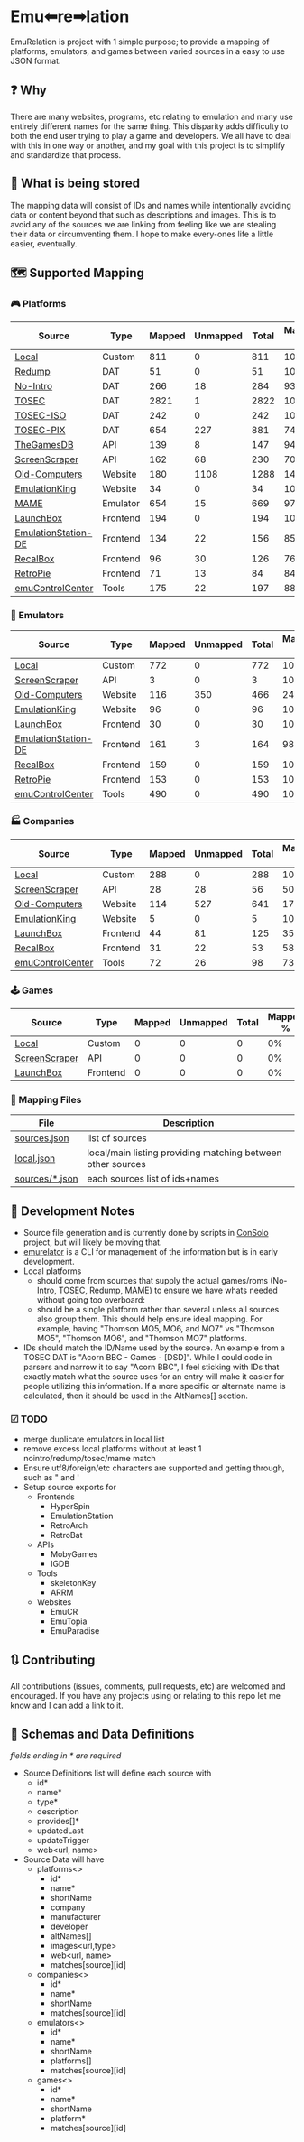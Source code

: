 # Emu⬅re➡lation

EmuRelation is project with 1 simple purpose; to provide a mapping of platforms, emulators, and games between varied sources in a easy to use JSON format.

## ❓ Why

There are many websites, programs, etc relating to emulation and many use entirely different names for the same thing.   This disparity adds difficulty to both the end user trying to play a game and developers.  We all have to deal with this in one way or another, and my goal with this project is to simplify and standardize that process.

## 🔀 What is being stored

The mapping data will consist of IDs and names while intentionally avoiding data or content beyond that such as descriptions and images.  This is to avoid any of the sources we are linking from feeling like we are stealing their data or circumventing them.  I hope to make every-ones life a little easier, eventually.

## 🗺 Supported Mapping

### 🎮 Platforms

| Source | Type | Mapped | Unmapped | Total | Mapped % |
|-|-|-|-|-|-|
| [Local](sources/local.json) | Custom | 811 | 0 | 811 | 100% |
| [Redump](sources/redump.json) | DAT | 51 | 0 | 51 | 100% |
| [No-Intro](sources/nointro.json) | DAT | 266 | 18 | 284 | 93.7% |
| [TOSEC](sources/tosec.json) | DAT | 2821 | 1 | 2822 | 100% |
| [TOSEC-ISO](sources/toseciso.json) | DAT | 242 | 0 | 242 | 100% |
| [TOSEC-PIX](sources/tosecpix.json) | DAT | 654 | 227 | 881 | 74.2% |
| [TheGamesDB](sources/tgdb.json) | API | 139 | 8 | 147 | 94.6% |
| [ScreenScraper](sources/screenscraper.json) | API | 162 | 68 | 230 | 70.4% |
| [Old-Computers](sources/oldcomputers.json) | Website | 180 | 1108 | 1288 | 14% |
| [EmulationKing](sources/emulationking.json) | Website | 34 | 0 | 34 | 100% |
| [MAME](sources/mame.json) | Emulator | 654 | 15 | 669 | 97.8% |
| [LaunchBox](sources/launchbox.json) | Frontend | 194 | 0 | 194 | 100% |
| [EmulationStation-DE](sources/emulationstation-de.json) | Frontend | 134 | 22 | 156 | 85.9% |
| [RecalBox](sources/recalbox.json) | Frontend | 96 | 30 | 126 | 76.2% |
| [RetroPie](sources/retropie.json) | Frontend | 71 | 13 | 84 | 84.5% |
| [emuControlCenter](sources/emucontrolcenter.json) | Tools | 175 | 22 | 197 | 88.8% |

### 💾 Emulators

| Source | Type | Mapped | Unmapped | Total | Mapped % |
|-|-|-|-|-|-|
| [Local](sources/local.json) | Custom | 772 | 0 | 772 | 100% |
| [ScreenScraper](sources/screenscraper.json) | API | 3 | 0 | 3 | 100% |
| [Old-Computers](sources/oldcomputers.json) | Website | 116 | 350 | 466 | 24.9% |
| [EmulationKing](sources/emulationking.json) | Website | 96 | 0 | 96 | 100% |
| [LaunchBox](sources/launchbox.json) | Frontend | 30 | 0 | 30 | 100% |
| [EmulationStation-DE](sources/emulationstation-de.json) | Frontend | 161 | 3 | 164 | 98.2% |
| [RecalBox](sources/recalbox.json) | Frontend | 159 | 0 | 159 | 100% |
| [RetroPie](sources/retropie.json) | Frontend | 153 | 0 | 153 | 100% |
| [emuControlCenter](sources/emucontrolcenter.json) | Tools | 490 | 0 | 490 | 100% |

### 🏭 Companies

| Source | Type | Mapped | Unmapped | Total | Mapped % |
|-|-|-|-|-|-|
| [Local](sources/local.json) | Custom | 288 | 0 | 288 | 100% |
| [ScreenScraper](sources/screenscraper.json) | API | 28 | 28 | 56 | 50% |
| [Old-Computers](sources/oldcomputers.json) | Website | 114 | 527 | 641 | 17.8% |
| [EmulationKing](sources/emulationking.json) | Website | 5 | 0 | 5 | 100% |
| [LaunchBox](sources/launchbox.json) | Frontend | 44 | 81 | 125 | 35.2% |
| [RecalBox](sources/recalbox.json) | Frontend | 31 | 22 | 53 | 58.5% |
| [emuControlCenter](sources/emucontrolcenter.json) | Tools | 72 | 26 | 98 | 73.5% |

### 🕹 Games

| Source | Type | Mapped | Unmapped | Total | Mapped % |
|-|-|-|-|-|-|
| [Local](sources/local.json) | Custom | 0 | 0 | 0 | 0% |
| [ScreenScraper](sources/screenscraper.json) | API | 0 | 0 | 0 | 0% |
| [LaunchBox](sources/launchbox.json) | Frontend | 0 | 0 | 0 | 0% |

### 📂 Mapping Files

| File | Description |
|-|-|
| [sources.json](sources.json) | list of sources |
| [local.json](local.json) | local/main listing providing matching between other sources |
| [sources/*.json](sources/) | each sources list of ids+names |

## 📒 Development Notes

- Source file generation and is currently done by scripts in [ConSolo](https://github.com/detain/ConSolo) project, but will likely be moving that.
- [emurelator](https://github.com/detain/emurelator) is a CLI for management of the information but is in early development.
- Local platforms
  - should come from sources that supply the actual games/roms (No-Intro, TOSEC, Redump, MAME) to ensure we have whats needed without going too overboard:
  - should be a single platform rather than several unless all sources also group them.  This should help ensure ideal mapping.  For example, having "Thomson MO5, MO6, and MO7" vs "Thomson MO5", "Thomson MO6", and "Thomson MO7" platforms.
- IDs should match the ID/Name used by the source.  An example from a TOSEC DAT is "Acorn BBC - Games - [DSD]".  While I could code in parsers and narrow it to say "Acorn BBC", I feel sticking with IDs that exactly match what the source uses for an entry will make it easier for people utilizing this information. If a more specific or alternate name is calculated, then it should be used in the AltNames[] section.

### ☑ TODO

- merge duplicate emulators in local list
- remove excess local platforms without at least 1 nointro/redump/tosec/mame match
- Ensure utf8/foreign/etc characters are supported and getting through, such as " and '
- Setup source exports for
  - Frontends
    - HyperSpin
    - EmulationStation
    - RetroArch
    - RetroBat
  - APIs
    - MobyGames
    - IGDB
  - Tools
    - skeletonKey
    - ARRM
  - Websites
    - EmuCR
    - EmuTopia
    - EmuParadise

## 🔃 Contributing

All contributions (issues, comments, pull requests, etc) are welcomed and encouraged.  If you have any projects using or relating to this repo let me know and I can add a link to it.

## 🔁 Schemas and Data Definitions

_fields ending in * are required_

- Source Definitions list will define each source with
  - id*
  - name*
  - type*
  - description
  - provides[]*
  - updatedLast
  - updateTrigger
  - web<url, name>
- Source Data will have
  - platforms<>
    - id*
    - name*
    - shortName
    - company
    - manufacturer
    - developer
    - altNames[]
    - images<url,type>
    - web<url, name>
    - matches[source][id]
  - companies<>
    - id*
    - name*
    - shortName
    - matches[source][id]
  - emulators<>
    - id*
    - name*
    - shortName
    - platforms[]
    - matches[source][id]
  - games<>
    - id*
    - name*
    - shortName
    - platform*
    - matches[source][id]
